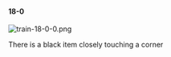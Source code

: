 #### 18-0
![train-18-0-0.png](https://github.com/lil-lab/nlvr/raw/master/nlvr/train/images/53/train-18-0-0.png "train-18-0-0.png")

There is a black item closely touching a corner